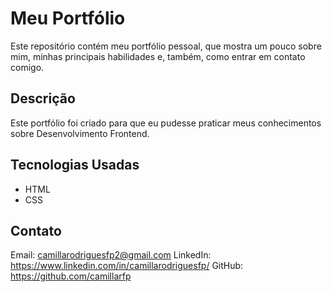 # Meu Portfólio
Este repositório contém meu portfólio pessoal, que mostra um pouco sobre mim, minhas principais habilidades e, também, como entrar em contato comigo.

## Descrição
Este portfólio foi criado para que eu pudesse praticar meus conhecimentos sobre Desenvolvimento Frontend.

## Tecnologias Usadas
- HTML
- CSS

## Contato
Email: camillarodriguesfp2@gmail.com
LinkedIn: https://www.linkedin.com/in/camillarodriguesfp/
GitHub: https://github.com/camillarfp
